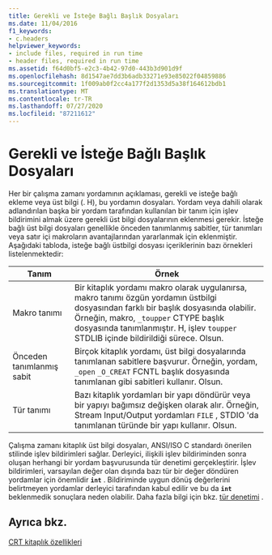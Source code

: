 ```yaml
---
title: Gerekli ve İsteğe Bağlı Başlık Dosyaları
ms.date: 11/04/2016
f1_keywords:
- c.headers
helpviewer_keywords:
- include files, required in run time
- header files, required in run time
ms.assetid: f64d0bf5-e2c3-4b42-97d0-443b3d901d9f
ms.openlocfilehash: 8d1547ae7dd3b6adb33271e93e85022f04859886
ms.sourcegitcommit: 1f009ab0f2cc4a177f2d1353d5a38f164612bdb1
ms.translationtype: MT
ms.contentlocale: tr-TR
ms.lasthandoff: 07/27/2020
ms.locfileid: "87211612"
---
```

# <a name="required-and-optional-header-files"></a>Gerekli ve İsteğe Bağlı Başlık Dosyaları

Her bir çalışma zamanı yordamının açıklaması, gerekli ve isteğe bağlı ekleme veya üst bilgi (. H), bu yordamın dosyaları. Yordam veya dahili olarak adlandırılan başka bir yordam tarafından kullanılan bir tanım için işlev bildirimini almak üzere gerekli üst bilgi dosyalarının eklenmesi gerekir. İsteğe bağlı üst bilgi dosyaları genellikle önceden tanımlanmış sabitler, tür tanımları veya satır içi makroların avantajlarından yararlanmak için eklenmiştir. Aşağıdaki tabloda, isteğe bağlı üstbilgi dosyası içeriklerinin bazı örnekleri listelenmektedir:

|Tanım|Örnek|
|----------------|-------------|
|Makro tanımı|Bir kitaplık yordamı makro olarak uygulanırsa, makro tanımı özgün yordamın üstbilgi dosyasından farklı bir başlık dosyasında olabilir. Örneğin, makro, `_toupper` CTYPE başlık dosyasında tanımlanmıştır. H, işlev `toupper` STDLIB içinde bildirildiği sürece. Olsun.|
|Önceden tanımlanmış sabit|Birçok kitaplık yordamı, üst bilgi dosyalarında tanımlanan sabitlere başvurur. Örneğin, yordam, `_open` `_O_CREAT` FCNTL başlık dosyasında tanımlanan gibi sabitleri kullanır. Olsun.|
|Tür tanımı|Bazı kitaplık yordamları bir yapı döndürür veya bir yapıyı bağımsız değişken olarak alır. Örneğin, Stream Input/Output yordamları `FILE` , STDIO 'da tanımlanan türünde bir yapı kullanır. Olsun.|

Çalışma zamanı kitaplık üst bilgi dosyaları, ANSI/ISO C standardı önerilen stilinde işlev bildirimleri sağlar. Derleyici, ilişkili işlev bildiriminden sonra oluşan herhangi bir yordam başvurusunda tür denetimi gerçekleştirir. İşlev bildirimleri, varsayılan değer olan dışında bazı tür bir değer döndüren yordamlar için önemlidir **`int`** . Bildiriminde uygun dönüş değerlerini belirtmeyen yordamlar derleyici tarafından kabul edilir ve bu da **`int`** beklenmedik sonuçlara neden olabilir. Daha fazla bilgi için bkz. [tür denetimi](../c-runtime-library/type-checking-crt.md) .

## <a name="see-also"></a>Ayrıca bkz.

[CRT kitaplık özellikleri](../c-runtime-library/crt-library-features.md)
